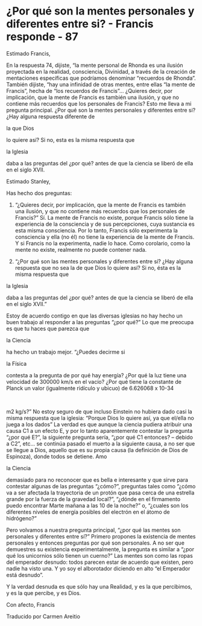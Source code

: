 # ¿Por qué son la mentes personales y diferentes entre si? - Francis responde - 87

Estimado Francis, 

En la respuesta 74, dijiste, &ldquo;la mente personal de Rhonda es una ilusi&oacute;n proyectada en la realidad, consciencia, Divinidad, a trav&eacute;s de la creaci&oacute;n de mentaciones espec&iacute;ficas que podr&iacute;amos denominar &ldquo;recuerdos de Rhonda&rdquo;. Tambi&eacute;n dijiste, &ldquo;hay una infinidad de otras mentes, entre ellas &ldquo;la mente de Francis&rdquo;, hecha de &ldquo;los recuerdos de Francis&rdquo;&hellip; &iquest;Quieres decir, por implicaci&oacute;n, que la mente de Francis es tambi&eacute;n una ilusi&oacute;n, y que no contiene m&aacute;s recuerdos que los personales de Francis? Esto me lleva a mi pregunta principal. &iquest;Por qu&eacute; son la mentes personales y diferentes entre si? &iquest;Hay alguna respuesta diferente de 

la que Dios

 lo quiere as&iacute;? Si no, esta es la misma respuesta que 

la Iglesia

 daba a las preguntas del &iquest;por qu&eacute;? antes de que la ciencia se liber&oacute; de ella en el siglo XVII.

Estimado Stanley,

Has hecho dos preguntas:

1. &ldquo;&iquest;Quieres decir, por implicaci&oacute;n, que la mente de Francis es tambi&eacute;n una ilusi&oacute;n, y que no contiene m&aacute;s recuerdos que los personales de Francis?&rdquo; S&iacute;. La mente de Francis no existe, porque Francis s&oacute;lo tiene la experiencia de la consciencia y de sus percepciones, cuya sustancia es esta misma consciencia. Por lo tanto, Francis s&oacute;lo experimenta la consciencia y ella (no &eacute;l) no tiene la experiencia de la mente de Francis. Y si Francis no la experimenta, nadie lo hace. Como corolario, como la mente no existe, realmente no puede contener nada.

2. &ldquo;&iquest;Por qu&eacute; son las mentes personales y diferentes entre s&iacute;? &iquest;Hay alguna respuesta que no sea la de que Dios lo quiere as&iacute;? Si no, &eacute;sta es la misma respuesta que 

la Iglesia

 daba a las preguntas del &iquest;por qu&eacute;? antes de que la ciencia se liber&oacute; de ella en el siglo XVII.&rdquo;

Estoy de acuerdo contigo en que las diversas iglesias no hay hecho un buen trabajo al responder a las preguntas &ldquo;&iquest;por qu&eacute;?&rdquo; Lo que me preocupa es que tu haces que parezca que 

la Ciencia

 ha hecho un trabajo mejor. &ldquo;&iquest;Puedes decirme si 

la F&iacute;sica

 contesta a la pregunta de por qu&eacute; hay energ&iacute;a? &iquest;Por qu&eacute; la luz tiene una velocidad de 300000 km/s en el vac&iacute;o? &iquest;Por qu&eacute; tiene la constante de Planck un valor (igualmente rid&iacute;culo y ubicuo) de 6.626068 x 10-34

&nbsp; 

m2 kg/s?&rdquo; No estoy seguro de que incluso Einstein no hubiera dado casi la misma respuesta que la iglesia: &ldquo;Porque Dios lo quiere as&iacute;, ya que el/ella no juega a los dados&rdquo; La verdad es que aunque la ciencia pudiera atribuir una causa C1 a un efecto E, y por lo tanto aparentemente contestar la pregunta &ldquo;&iquest;por qu&eacute; E?&rdquo;, la siguiente pregunta ser&iacute;a, &ldquo;&iquest;por qu&eacute; C1 entonces? &ndash; debido a C2&rdquo;, etc&hellip; se contin&uacute;a pasado el muerto a la siguiente causa, a no ser que se llegue a Dios, aquello que es su propia causa (la definici&oacute;n de Dios de Espinoza), donde todos se detiene. Amo 

la Ciencia

 demasiado para no reconocer que es bella e interesante y que sirve para contestar algunas de las preguntas &ldquo;&iquest;c&oacute;mo?&rdquo;, preguntas tales como &ldquo;&iquest;c&oacute;mo va a ser afectada la trayectoria de un prot&oacute;n que pasa cerca de una estrella grande por la fuerza de la gravedad local?&rdquo;, &ldquo;&iquest;d&oacute;nde en el firmamento puedo encontrar Marte ma&ntilde;ana a las 10 de la noche?&rdquo; o, &ldquo;&iquest;cuales son los diferentes niveles de energ&iacute;a posibles del electr&oacute;n en el &aacute;tomo de hidr&oacute;geno?&rdquo;

Pero volvamos a nuestra pregunta principal, &ldquo;&iquest;por qu&eacute; las mentes son personales y diferentes entre s&iacute;?&rdquo; Primero propones la existencia de mentes personales y entonces preguntas por qu&eacute; son personales. A no ser que demuestres su existencia experimentalmente, la pregunta es similar a &ldquo;&iquest;por qu&eacute; los unicornios s&oacute;lo tienen un cuerno?&rdquo; Las mentes son como las ropas del emperador desnudo: todos parecen estar de acuerdo que existen, pero nadie ha visto una. Y yo soy el alborotador diciendo en alto &ldquo;el Emperador est&aacute; desnudo&rdquo;.

Y la verdad desnuda es que s&oacute;lo hay una Realidad, y es la que percibimos, y es la que percibe, y es Dios.

Con afecto, Francis

Traducido por Carmen Areitio

